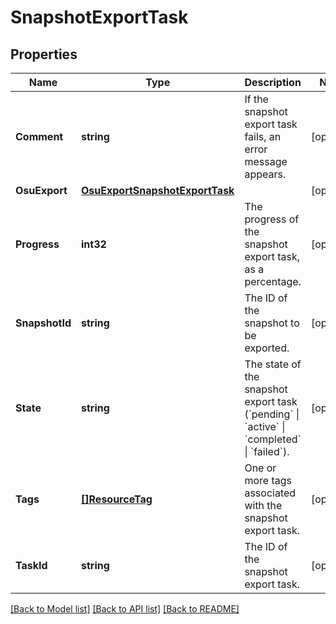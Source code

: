 # SnapshotExportTask

## Properties

Name | Type | Description | Notes
------------ | ------------- | ------------- | -------------
**Comment** | **string** | If the snapshot export task fails, an error message appears. | [optional] 
**OsuExport** | [**OsuExportSnapshotExportTask**](OsuExportSnapshotExportTask.md) |  | [optional] 
**Progress** | **int32** | The progress of the snapshot export task, as a percentage. | [optional] 
**SnapshotId** | **string** | The ID of the snapshot to be exported. | [optional] 
**State** | **string** | The state of the snapshot export task (&#x60;pending&#x60; \\| &#x60;active&#x60; \\| &#x60;completed&#x60; \\| &#x60;failed&#x60;). | [optional] 
**Tags** | [**[]ResourceTag**](ResourceTag.md) | One or more tags associated with the snapshot export task. | [optional] 
**TaskId** | **string** | The ID of the snapshot export task. | [optional] 

[[Back to Model list]](../README.md#documentation-for-models) [[Back to API list]](../README.md#documentation-for-api-endpoints) [[Back to README]](../README.md)


